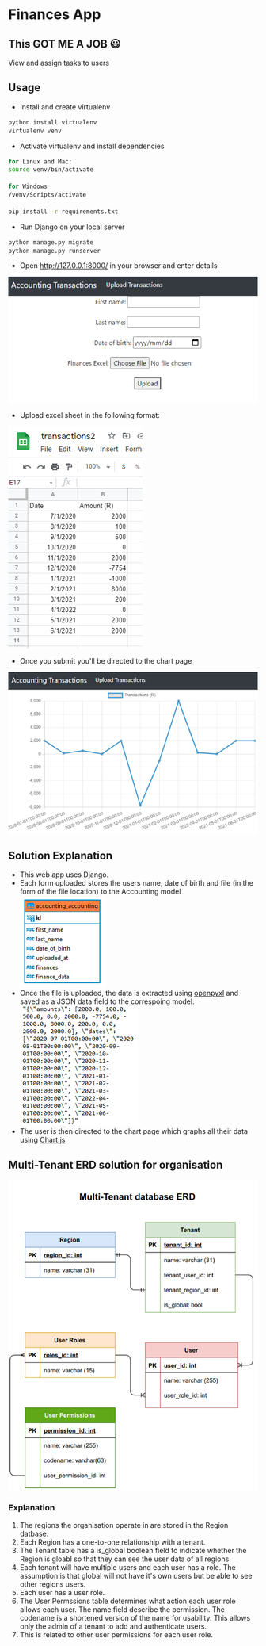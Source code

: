 # Finances App

## This GOT ME A JOB 😃

View and assign tasks to users

## Usage

* Install and create virtualenv 

```bash
python install virtualenv
virtualenv venv
```

* Activate virtualenv and install dependencies

```bash
for Linux and Mac:
source venv/bin/activate

for Windows
/venv/Scripts/activate

pip install -r requirements.txt
```

* Run Django on your local server

```bash
python manage.py migrate
python manage.py runserver
```

* Open http://127.0.0.1:8000/ in your browser and enter details

![Home page](example_files/home_page.png)

* Upload excel sheet in the following format:

![Excel example](example_files/excel_example.png)

* Once you submit you'll be directed to the chart page

![Chart example](example_files/chart_page.png)

## Solution Explanation

* This web app uses Django.
* Each form uploaded stores the users name, date of birth and file (in the form of the file location) to the Accounting model
![model](example_files/model.png)
* Once the file is uploaded, the data is extracted using [openpyxl](https://openpyxl.readthedocs.io) and saved as a JSON data field to the correspoing model.
![JSON](example_files/json.png)
* The user is then directed to the chart page which graphs all their data using [Chart.js](https://www.chartjs.org/docs/latest/charts/line.html)


## Multi-Tenant ERD solution for organisation

![Multi-Tenant-ERD](example_files/ERD.png)

### Explanation

1. The regions the organisation operate in are stored in the Region datbase.
2. Each Region has a one-to-one relationship with a tenant.
3. The Tenant table has a is_global boolean field to indicate whether the Region is
gloabl so that they can see the user data of all regions.
4. Each tenant will have multiple users and each user has a role. The assumption is that
global will not have it's own users but be able to see other regions users.
5. Each user has a user role.
6. The User Permssions table determines what action each user role allows each user.
The name field describe the permission. The codename is a shortened version of the
name for usability. This allows only the admin of a tenant to add and authenticate
users.
7. This is related to other user permissions for each user role.
